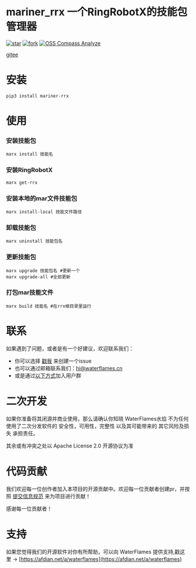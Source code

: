 # mariner_rrx 一个RingRobotX的技能包管理器

<a href='https://gitee.com/waterflames-team/mariner/stargazers'><img src='https://gitee.com/waterflames-team/mariner/badge/star.svg?theme=gray' alt='star'></img></a>
<a href='https://gitee.com/waterflames-team/mariner/members'><img src='https://gitee.com/waterflames-team/mariner/badge/fork.svg?theme=gray' alt='fork'></img></a>
<a href='https://compass.gitee.com/analyze/sj8txiqd'><img src="https://compass.gitee.com/badge/sj8txiqd.svg" alt="OSS Compass Analyze" /></a>

[gitee](https://gitee.com/waterflames-team/mariner)

# 安装

```shell
pip3 install mariner-rrx
```

# 使用

### 安装技能包
```shell
marx install 技能名
```

### 安装RingRobotX
```shell
marx get-rrx
```

### 安装本地的mar文件技能包
```shell
marx install-local 技能文件路径
```

### 卸载技能包
```shell
marx uninstall 技能包名
```

### 更新技能包
```shell
marx upgrade 技能包名 #更新一个
marx upgrade-all #全部更新
```

### 打包mar技能文件
```shell
marx build 技能名 #在rrx根目录里运行
```

# 联系

如果遇到了问题，或者是有一个好建议，欢迎联系我们：

- 你可以选择 [戳我](https://gitee.com/waterflames-team/ter-gamer/issues "Issues") 来创建一个issue
- 也可以通过邮箱联系我们：[hi@waterflames.cn](mailto:hi@waterflames.cn)
- 或是通过[以下方式](https://www.yuque.com/epeiuss/xykong/contact?singleDoc#)加入用户群

# 二次开发

如果你准备将其闭源并商业使用，那么请确认你知晓 WaterFlames水焰 不为任何使用了二次分发软件的 安全性，可用性，完整性 以及其可能带来的 其它风险及损失 承担责任。

其余或有冲突之处以 Apache License 2.0 开源协议为准

# 代码贡献

我们欢迎每一位创作者加入本项目的开源贡献中。欢迎每一位贡献者创建pr，并按照 [提交信息规范](https://www.yuque.com/epeiuss/xykong/rule?singleDoc#) 来为项目进行贡献！

感谢每一位贡献者！

# 支持

如果您觉得我们的开源软件对你有所帮助，可以向 WaterFlames 提供支持,戳这里 -> [https://afdian.net/a/waterflames](https://afdian.net/a/waterflames)